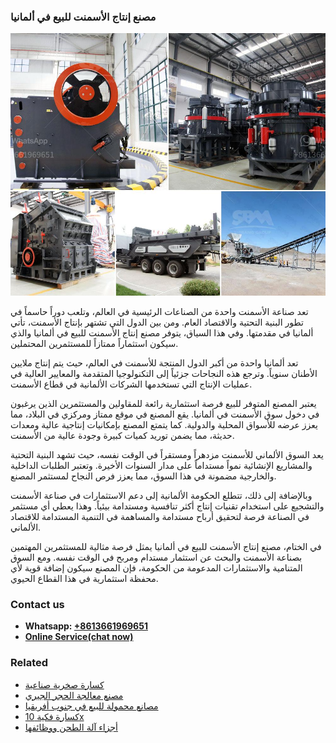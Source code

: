 <h3>مصنع إنتاج الأسمنت للبيع في ألمانيا</h3><img src='1701853492.jpg' alt=''><p>تعد صناعة الأسمنت واحدة من الصناعات الرئيسية في العالم، وتلعب دوراً حاسماً في تطور البنية التحتية والاقتصاد العام. ومن بين الدول التي تشتهر بإنتاج الأسمنت، تأتي ألمانيا في مقدمتها. وفي هذا السياق، يتوفر مصنع إنتاج الأسمنت للبيع في ألمانيا والذي سيكون استثماراً ممتازاً للمستثمرين المحتملين.</p><p>تعد ألمانيا واحدة من أكبر الدول المنتجة للأسمنت في العالم، حيث يتم إنتاج ملايين الأطنان سنوياً. وترجع هذه النجاحات جزئياً إلى التكنولوجيا المتقدمة والمعايير العالية في عمليات الإنتاج التي تستخدمها الشركات الألمانية في قطاع الأسمنت.</p><p>يعتبر المصنع المتوفر للبيع فرصة استثمارية رائعة للمقاولين والمستثمرين الذين يرغبون في دخول سوق الأسمنت في ألمانيا. يقع المصنع في موقع ممتاز ومركزي في البلاد، مما يعزز عرضه للأسواق المحلية والدولية. كما يتمتع المصنع بإمكانيات إنتاجية عالية ومعدات حديثة، مما يضمن توريد كميات كبيرة وجودة عالية من الأسمنت.</p><p>يعد السوق الألماني للأسمنت مزدهراً ومستقراً في الوقت نفسه، حيث تشهد البنية التحتية والمشاريع الإنشائية نمواً مستداماً على مدار السنوات الأخيرة. وتعتبر الطلبات الداخلية والخارجية مضمونة في هذا السوق، مما يعزز فرص النجاح لمستثمر المصنع.</p><p>وبالإضافة إلى ذلك، تتطلع الحكومة الألمانية إلى دعم الاستثمارات في صناعة الأسمنت والتشجيع على استخدام تقنيات إنتاج أكثر تنافسية ومستدامة بيئياً. وهذا يعطي أي مستثمر في الصناعة فرصة لتحقيق أرباح مستدامة والمساهمة في التنمية المستدامة للاقتصاد الألماني.</p><p>في الختام، مصنع إنتاج الأسمنت للبيع في ألمانيا يمثل فرصة مثالية للمستثمرين المهتمين بصناعة الأسمنت والبحث عن استثمار مستدام ومربح في الوقت نفسه. ومع السوق المتنامية والاستثمارات المدعومة من الحكومة، فإن المصنع سيكون إضافة قوية لأي محفظة استثمارية في هذا القطاع الحيوي.</p><h3>Contact us</h3><ul><li><strong>Whatsapp:&nbsp;<a href="https://wa.me/8613661969651">+8613661969651</a></strong></li><li><a href="https://swt.shibang-china.com/?git&amp;zhl&amp;مصنع إنتاج الأسمنت للبيع في ألمانيا"><strong>Online Service(chat now)</strong></a></li></ul><h3>Related</h3><ul><li><a href='كسارة صخرية صناعية.md'>كسارة صخرية صناعية</a></li><li><a href='مصنع معالجة الحجر الجيري.md'>مصنع معالجة الحجر الجيري</a></li><li><a href='مصانع محمولة للبيع في جنوب أفريقيا.md'>مصانع محمولة للبيع في جنوب أفريقيا</a></li><li><a href='كسارة فكية 10x.md'>كسارة فكية 10x</a></li><li><a href='أجزاء آلة الطحن ووظائفها.md'>أجزاء آلة الطحن ووظائفها</a></li></ul>